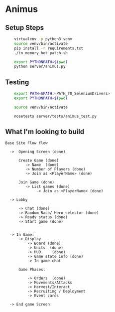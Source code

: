 # Animus

## Setup Steps

```bash
    virtualenv -p python3 venv
    source venv/bin/activate
    pip install -r requirements.txt
    ./in_memory_hot_patch.sh

    export PYTHONPATH=$(pwd)
    python server/animus.py
```

## Testing

```bash
    export PATH=$PATH:<PATH_TO_SeleniumDrivers>
    export PYTHONPATH=$(pwd)

    source venv/bin/activate

    nosetests server/tests/animus_test.py
```

## What I'm looking to build

    Base Site Flow flow

      ->  Opening Screen (done)

          Create Game (done)
             -> Name  (done)
             -> Number of Players (done)
             -> Join as <PlayerName> (done)

          Join Game (done)
             -> List games (done)
                  -> Join as <PlayerName> (done)

      -> Lobby

          -> Chat (done)
          -> Random Race/ Hero selector (done)
          -> Ready status (done)
          -> Start game (done)


      -> In Game:
          -> Display
              -> Board (done)
              -> Units  (done)
              -> HUD     (done)
              -> Game state info (done)
              -> In game chat

          Game Phases:

              -> Orders  (done)
              -> Movements/Attacks
              -> Harvest/Interact
              -> Recruiting / Deployment
              -> Event cards

      -> End game Screen
